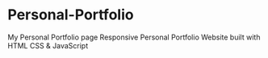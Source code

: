 # Personal-Portfolio

My Personal Portfolio page
Responsive Personal Portfolio Website built with HTML CSS & JavaScript
